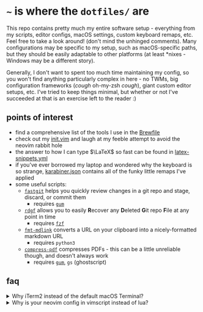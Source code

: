 # `~` is where the `dotfiles/` are

This repo contains pretty much my entire software setup - everything from my
scripts, editor configs, macOS settings, custom keyboard remaps, etc. Feel free
to take a look around! (don't mind the unhinged comments). Many configurations
may be specific to my setup, such as macOS-specific paths, but they should be
easily adaptable to other platforms (at least *nixes - Windows may be a
different story).

Generally, I don't want to spent too much time maintaining my config, so you
won't find anything particularly complex in here - no TWMs, big configuration
frameworks (*cough* oh-my-zsh *cough*), giant custom editor setups, etc. I've
tried to keep things minimal, but whether or not I've succeeded at that is an
exercise left to the reader :)

## points of interest

- find a comprehensive list of the tools I use in the
  [Brewfile](https://github.com/ThatNerdSquared/dotfiles/blob/main/Brewfile)
- check out my
  [init.vim](https://github.com/ThatNerdSquared/dotfiles/blob/main/nvim/init.vim)
  and laugh at my feeble attempt to avoid the neovim rabbit hole
- the answer to how I can type $\LaTeX$ so fast can be found in
  [latex-snippets.yml](https://github.com/ThatNerdSquared/dotfiles/blob/main/espanso/match/latex-snippets.yml)
- if you've ever borrowed my laptop and wondered why the keyboard is so
  strange,
  [karabiner.json](https://github.com/ThatNerdSquared/dotfiles/blob/main/bindings/karabiner.json)
  contains all of the funky little remaps I've applied
- some useful scripts:
    - [`fastgit`](https://github.com/ThatNerdSquared/dotfiles/blob/main/scripts/fastgit)
      helps you quickly review changes in a git repo and stage, discard, or
      commit them
        - requires [`gum`](https://github.com/charmbracelet/gum)
    - [`rdgf`](https://github.com/ThatNerdSquared/dotfiles/blob/main/scripts/rdgf)
      allows you to easily **R**ecover any **D**eleted **G**it repo **F**ile at any point
      in time
        - requires [`fzf`](https://github.com/junegunn/fzf)
    - [`fmt-mdlink`](https://github.com/ThatNerdSquared/dotfiles/blob/main/scripts/fmt-mdlink)
      converts a URL on your clipboard into a nicely-formatted markdown URL
        - requires `python3`
    - [`compress-pdf`](https://github.com/ThatNerdSquared/dotfiles/blob/main/scripts/compress-pdf)
      compresses PDFs - this can be a little unreliable though, and doesn't
      always work
        - requires [`gum`](https://github.com/charmbracelet/gum), `gs`
          (ghostscript)

## faq
<details>
<summary>Why iTerm2 instead of the default macOS Terminal?</summary>

- hotkey window feature allows you to summon a terminal window anywhere
- `cmd-opt-a` to receive a notification when a command finishes running (this
  is a lifesaver when doing big package updates, cloning giant repos, etc)
- advanced paste feature to quickly edit commands before running them
- shell integration (view images in the terminal!)
- split view (ever wanted to run your frontend and backend in dev and see both
  processes at once?)
    - yes, i know i could use tmux. no, i can't be bothered.
- better tab/title bar aesthetic, imo

Other terminal apps are either too fancy or don't have the native feel that
iTerm has.
</details>
<details>
<summary>Why is your neovim config in vimscript instead of lua?</summary>

I actually started out on vim, so this used to be a `.vimrc`. Later when I
swapped to neovim (mainly for LSP), I couldn't be bothered to rewrite the
config in lua. That's also why a lot of the plugins I use are vimscript plugins
rather than newer lua-based ones. To this day, I still like keeping my config
in vimscript - I think it might be less performant but I feel it's simpler and
doesn't encourage overconfiguration in the same way a lua config would. I do
still do some configuration in lua, though, mainly for plugins that can't be
configured any other way - I just keep it in a separate file.

</details>
